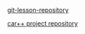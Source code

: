[git-lesson-repository](https://github.com/lengyeltamas/git-lesson-repository)

[car++ project repository](https://github.com/green-fox-academy/megalotis-johannsenite)